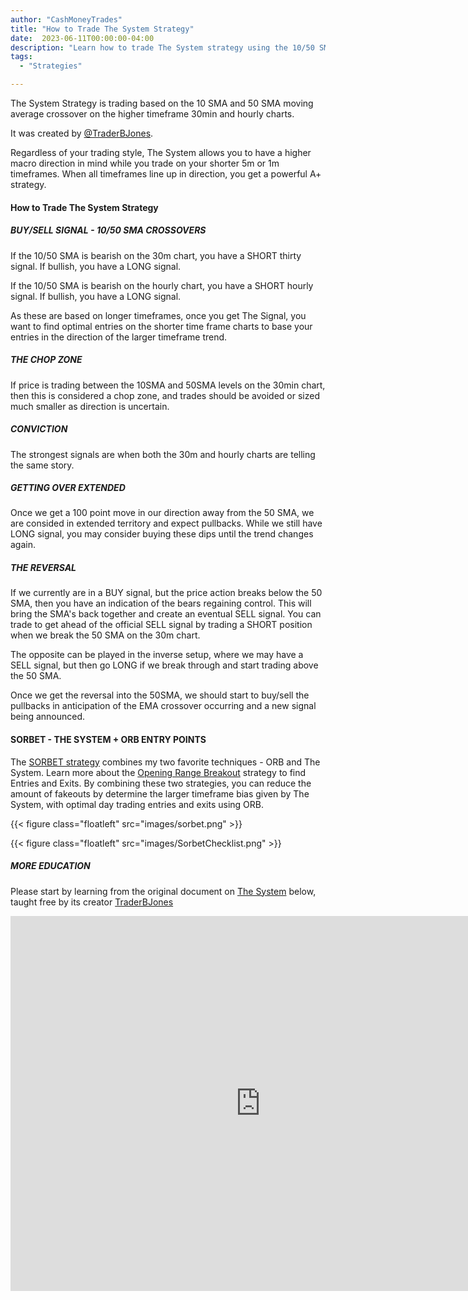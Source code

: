 ```yaml
---
author: "CashMoneyTrades"
title: "How to Trade The System Strategy"
date:  2023-06-11T00:00:00-04:00
description: "Learn how to trade The System strategy using the 10/50 SMA Moving Average Crossover, and improve your win rate by knowing the market direction!"
tags:
  - "Strategies"

---
```



The System Strategy is trading based on the 10 SMA and 50 SMA moving average crossover on the higher timeframe 30min and hourly charts.  

It was created by [@TraderBJones](https://twitter.com/MasterBJones).


Regardless of your trading style, The System allows you to have a higher macro direction in mind while you trade on your shorter 5m or 1m timeframes.  When all timeframes line up in direction, you get a powerful A+ strategy.

#### How to Trade The System Strategy

##### BUY/SELL SIGNAL - 10/50 SMA CROSSOVERS
If the 10/50 SMA is bearish on the 30m chart, you have a SHORT thirty signal.  If bullish, you have a LONG signal.

If the 10/50 SMA is bearish on the hourly chart, you have a SHORT hourly signal.  If bullish, you have a LONG signal.

As these are based on longer timeframes, once you get The Signal, you want to find optimal entries on the shorter time frame charts to base your entries in the direction of the larger timeframe trend.

##### THE CHOP ZONE
If price is trading between the 10SMA and 50SMA levels on the 30min chart, then this is considered a chop zone, and trades should be avoided or sized much smaller as direction is uncertain.

##### CONVICTION
The strongest signals are when both the 30m and hourly charts are telling the same story.

##### GETTING OVER EXTENDED
Once we get a 100 point move in our direction away from the 50 SMA, we are consided in extended territory and expect pullbacks.  While we still have LONG signal, you may consider buying these dips until the trend changes again. 

##### THE REVERSAL
If we currently are in a BUY signal, but the price action breaks below the 50 SMA, then you have an indication of the bears regaining control.  This will bring the SMA's back together and create an eventual SELL signal.  You can trade to get ahead of the official SELL signal by trading a SHORT position when we break the 50 SMA on the 30m chart.

The opposite can be played in the inverse setup, where we may have a SELL signal, but then go LONG if we break through and start trading above the 50 SMA.

Once we get the reversal into the 50SMA, we should start to buy/sell the pullbacks in anticipation of the EMA crossover occurring and a new signal being announced.


#### SORBET - THE SYSTEM + ORB ENTRY POINTS

The [SORBET strategy](/education/strategy-sorbet/) combines my two favorite techniques - ORB and The System.  Learn more about the [Opening Range Breakout](/education/openingrangebreakout/) strategy to find Entries and Exits.  By combining these two strategies, you can reduce the amount of fakeouts by determine the larger timeframe bias given by The System, with optimal day trading entries and exits using ORB.

{{< figure class="floatleft" src="images/sorbet.png" >}}

{{< figure class="floatleft" src="images/SorbetChecklist.png" >}}



##### MORE EDUCATION

Please start by learning from the original document on [The System](https://docs.google.com/presentation/d/1HJih6O1-yhdIefuQQAZpauMpPtL0-wQh2hMEFe7cFIU/) below, taught free by its creator [TraderBJones](https://twitter.com/MasterBJones)
<iframe src="https://docs.google.com/presentation/d/1HJih6O1-yhdIefuQQAZpauMpPtL0-wQh2hMEFe7cFIU/embed" frameborder="0" width="800" height="600"></iframe>


